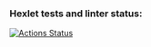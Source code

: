 ### Hexlet tests and linter status:
[![Actions Status](https://github.com/IgorLebedev/frontend-project-11/workflows/hexlet-check/badge.svg)](https://github.com/IgorLebedev/frontend-project-11/actions)